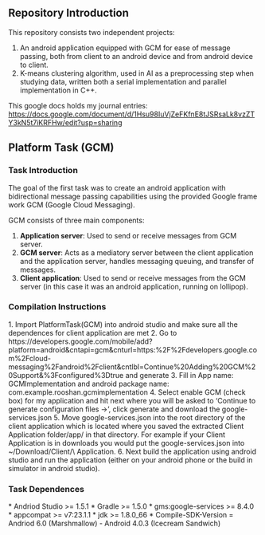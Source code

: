 <h2> Repository Introduction </h2>
This repository consists two independent projects:

1. An android application equipped with GCM for ease of message passing, both from client to an android device and from android device to client.
2. K-means clustering algorithm, used in AI as a preprocessing step when studying data, written both a serial implementation and parallel implementation in C++.

This google docs holds my journal entries: https://docs.google.com/document/d/1Hsu98IuVjZeFKfnE8tJSRsaLk8vzZTY3kN5t7iKRFHw/edit?usp=sharing

<h2> Platform Task (GCM) </h2>
<h3> Task Introduction </h3>
The goal of the first task was to create an android application with bidirectional message passing capabilities using the provided Google frame work GCM (Google Cloud Messaging). 

GCM consists of three main components:

1. **Application server**: Used to send or receive messages from GCM server.
2. **GCM server**: Acts as a mediatory server between the client application and the application server, handles messaging queuing, and transfer of messages.
3. **Client application**: Used to send or receive messages from the GCM server (in this case it was an android application, running on lollipop).

<h3> Compilation Instructions </h3>
1.	Import PlatformTask(GCM) into android studio and make sure all the dependences for client application are met
2.	Go to https://developers.google.com/mobile/add?platform=android&cntapi=gcm&cnturl=https:%2F%2Fdevelopers.google.com%2Fcloud-messaging%2Fandroid%2Fclient&cntlbl=Continue%20Adding%20GCM%20Support&%3Fconfigured%3Dtrue and generate
3.	Fill in App name: GCMImplementation and android package name: com.example.rooshan.gcmimplementation
4.	Select enable GCM (check box) for my application and hit next where you will be asked to ‘Continue to generate configuration files ->’, click generate and download the google-services.json
5.	Move google-services.json into the root directory of the client application which is located where you saved the extracted Client Application folder/app/ in that directory. For example if your Client Application is in downloads you would put the google-services.json into ~/Download/Client/\ Application.
6.	Next build the application using android studio and run the application (either on your android phone or the build in simulator in android studio).

<h3> Task Dependences </h3>
* Andriod Studio >= 1.5.1
* Gradle >= 1.5.0
* gms:google-services >= 8.4.0
* appcompat >= v7:23.1.1
* jdk >= 1.8.0_66
* Compile-SDK-Version = Andriod 6.0 (Marshmallow)  - Android 4.0.3 (Icecream Sandwich)
